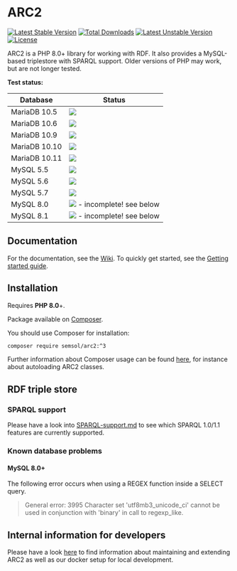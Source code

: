 # ARC2

[![Latest Stable Version](https://poser.pugx.org/semsol/arc2/v/stable.svg)](https://packagist.org/packages/semsol/arc2)
[![Total Downloads](https://poser.pugx.org/semsol/arc2/downloads.svg)](https://packagist.org/packages/semsol/arc2)
[![Latest Unstable Version](https://poser.pugx.org/semsol/arc2/v/unstable.svg)](https://packagist.org/packages/semsol/arc2)
[![License](https://poser.pugx.org/semsol/arc2/license.svg)](https://packagist.org/packages/semsol/arc2)

ARC2 is a PHP 8.0+ library for working with RDF.
It also provides a MySQL-based triplestore with SPARQL support.
Older versions of PHP may work, but are not longer tested.

**Test status:**

| Database      | Status                                                                                              |
|---------------|-----------------------------------------------------------------------------------------------------|
| MariaDB 10.5  | ![](https://github.com/semsol/arc2/workflows/MariaDB%2010.5%20Tests/badge.svg)                      |
| MariaDB 10.6  | ![](https://github.com/semsol/arc2/workflows/MariaDB%2010.6%20Tests/badge.svg)                      |
| MariaDB 10.9  | ![](https://github.com/semsol/arc2/workflows/MariaDB%2010.9%20Tests/badge.svg)                      |
| MariaDB 10.10 | ![](https://github.com/semsol/arc2/workflows/MariaDB%2010.10%20Tests/badge.svg)                     |
| MariaDB 10.11 | ![](https://github.com/semsol/arc2/workflows/MariaDB%2010.11%20Tests/badge.svg)                     |
| MySQL 5.5     | ![](https://github.com/semsol/arc2/workflows/MySQL%205.5%20Tests/badge.svg)                         |
| MySQL 5.6     | ![](https://github.com/semsol/arc2/workflows/MySQL%205.6%20Tests/badge.svg)                         |
| MySQL 5.7     | ![](https://github.com/semsol/arc2/workflows/MySQL%205.7%20Tests/badge.svg)                         |
| MySQL 8.0     | ![](https://github.com/semsol/arc2/workflows/MySQL%208.0%20Tests/badge.svg) - incomplete! see below |
| MySQL 8.1     | ![](https://github.com/semsol/arc2/workflows/MySQL%208.1%20Tests/badge.svg) - incomplete! see below |

## Documentation

For the documentation, see the [Wiki](https://github.com/semsol/arc2/wiki#core-documentation). To quickly get started, see the [Getting started guide](https://github.com/semsol/arc2/wiki/Getting-started-with-ARC2).

## Installation

Requires **PHP 8.0**+.

Package available on [Composer](https://packagist.org/packages/semsol/arc2).

You should use Composer for installation:

```bash
composer require semsol/arc2:^3
```

Further information about Composer usage can be found [here](https://getcomposer.org/doc/01-basic-usage.md#autoloading), for instance about autoloading ARC2 classes.

## RDF triple store

### SPARQL support

Please have a look into [SPARQL-support.md](doc/SPARQL-support.md) to see which SPARQL 1.0/1.1 features are currently supported.

### Known database problems

#### MySQL 8.0+

The following error occurs when using a REGEX function inside a SELECT query.

>  General error: 3995 Character set 'utf8mb3_unicode_ci' cannot be used in conjunction with 'binary' in call to regexp_like.

## Internal information for developers

Please have a look [here](doc/developer.md) to find information about maintaining and extending ARC2 as well as our docker setup for local development.
